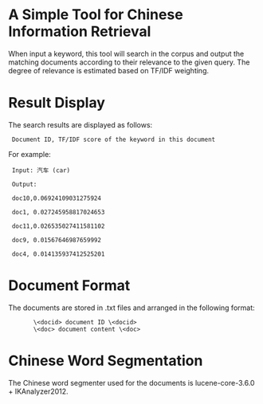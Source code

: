 # A Simple Tool for Chinese Information Retrieval

When input a keyword, this tool will search in the corpus and output the matching documents according to their relevance to the given query.
The degree of relevance is estimated based on TF/IDF weighting.

# Result Display
The search results are displayed as follows:

     Document ID, TF/IDF score of the keyword in this document

For example:

     Input: 汽车 (car)

     Output:

     doc10,0.06924109031275924

     doc1, 0.027245958817024653

     doc11,0.026535027411581102

     doc9, 0.01567646987659992

     doc4, 0.014135937412525201

# Document Format

The documents are stored in .txt files and arranged in the following format:

           \<docid> document ID \<docid>
           \<doc> document content \<doc>

# Chinese Word Segmentation
The Chinese word segmenter used for the documents is lucene-core-3.6.0 + IKAnalyzer2012.

